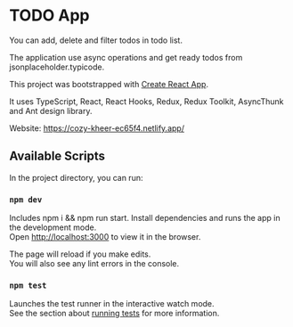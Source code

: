 # TODO App

You can add, delete and filter todos in todo list.

The application use async operations and get ready todos from jsonplaceholder.typicode.

This project was bootstrapped with [Create React App](https://github.com/facebook/create-react-app).

It uses TypeScript, React, React Hooks, Redux, Redux Toolkit, AsyncThunk and Ant design library.

Website: https://cozy-kheer-ec65f4.netlify.app/

## Available Scripts

In the project directory, you can run:

### `npm dev`

Includes npm i && npm run start. Install dependencies and runs the app in the development mode.\
Open [http://localhost:3000](http://localhost:3000) to view it in the browser.

The page will reload if you make edits.\
You will also see any lint errors in the console.

### `npm test`

Launches the test runner in the interactive watch mode.\
See the section about [running tests](https://facebook.github.io/create-react-app/docs/running-tests) for more information.
